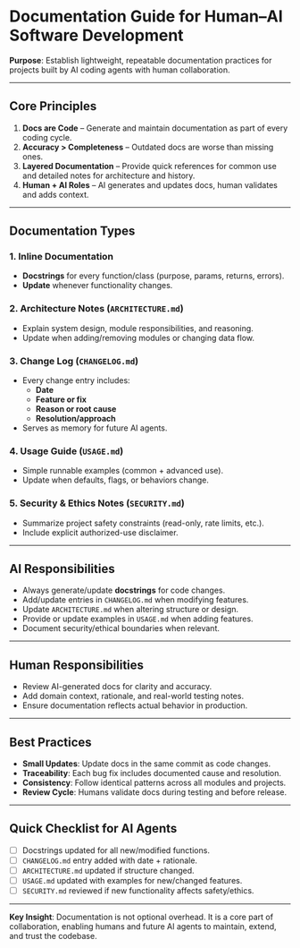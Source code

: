 # Documentation Guide for Human–AI Software Development  

**Purpose**: Establish lightweight, repeatable documentation practices for projects built by AI coding agents with human collaboration.  

---

## Core Principles  

1. **Docs are Code** – Generate and maintain documentation as part of every coding cycle.  
2. **Accuracy > Completeness** – Outdated docs are worse than missing ones.  
3. **Layered Documentation** – Provide quick references for common use and detailed notes for architecture and history.  
4. **Human + AI Roles** – AI generates and updates docs, human validates and adds context.  

---

## Documentation Types  

### 1. Inline Documentation  
- **Docstrings** for every function/class (purpose, params, returns, errors).  
- **Update** whenever functionality changes.  

### 2. Architecture Notes (`ARCHITECTURE.md`)  
- Explain system design, module responsibilities, and reasoning.  
- Update when adding/removing modules or changing data flow.  

### 3. Change Log (`CHANGELOG.md`)  
- Every change entry includes:  
  - **Date**  
  - **Feature or fix**  
  - **Reason or root cause**  
  - **Resolution/approach**  
- Serves as memory for future AI agents.  

### 4. Usage Guide (`USAGE.md`)  
- Simple runnable examples (common + advanced use).  
- Update when defaults, flags, or behaviors change.  

### 5. Security & Ethics Notes (`SECURITY.md`)  
- Summarize project safety constraints (read-only, rate limits, etc.).  
- Include explicit authorized-use disclaimer.  

---

## AI Responsibilities  

- Always generate/update **docstrings** for code changes.  
- Add/update entries in `CHANGELOG.md` when modifying features.  
- Update `ARCHITECTURE.md` when altering structure or design.  
- Provide or update examples in `USAGE.md` when adding features.  
- Document security/ethical boundaries when relevant.  

---

## Human Responsibilities  

- Review AI-generated docs for clarity and accuracy.  
- Add domain context, rationale, and real-world testing notes.  
- Ensure documentation reflects actual behavior in production.  

---

## Best Practices  

- **Small Updates**: Update docs in the same commit as code changes.  
- **Traceability**: Each bug fix includes documented cause and resolution.  
- **Consistency**: Follow identical patterns across all modules and projects.  
- **Review Cycle**: Humans validate docs during testing and before release.  

---

## Quick Checklist for AI Agents  

- [ ] Docstrings updated for all new/modified functions.  
- [ ] `CHANGELOG.md` entry added with date + rationale.  
- [ ] `ARCHITECTURE.md` updated if structure changed.  
- [ ] `USAGE.md` updated with examples for new/changed features.  
- [ ] `SECURITY.md` reviewed if new functionality affects safety/ethics.  

---

**Key Insight**: Documentation is not optional overhead. It is a core part of collaboration, enabling humans and future AI agents to maintain, extend, and trust the codebase.  

